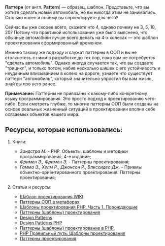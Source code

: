 **Паттерн** (от англ. **Pattern**) — образец, шаблон.
Представьте, что вы хотите сделать новый автомобиль, но вы никогда этим не занимались.
Сколько колес и почему вы спроектируете для него?

Сейчас вы уже скорее всего, скажете что 4, однако почему не 3, 5, 10, 20?
Потому что практикой использования уже было выяснено,
что обычные автомобили лучше всего делать на 4-х колесах — это шаблон проектирования сформированный временем.

Именно такому же подходу и служат паттерны в ООП и вы не столкнетесь с ними в разработке до тех пор,
пока вам не потребуется "сделать автомобиль". Однако иногда случается так, что вы создаете "трицикл", и только потом,
набив несколько шишек с его устойчивость и неудачным вписыванием в колею на дороге,
узнаете что существует паттерн "автомобиль", который значительно упростил бы вам жизнь, знай вы про него ранее.

**Примечание:**
Паттерны не привязаны к какому-либо конкретному языку программирования. Это просто подход к проектированию чего-либо.
Если смотреть глубже, то многие паттерны ООП были созданы на основе реальных жизненный ситуаций в проектировании 
вполне себе осязаемых объектов нашего мира.

Ресурсы, которые использовались:
--
1. Книги:
    * _Зандстра М._ - PHP. Объекты, шаблоны и методики программирования, 4-е издание;
    * _Фримен Э., Фримен Э._ - Паттерны проектирования;
    * _Гамма Э., Хелм Р., Джонсон Р., Влиссидес Дж._ - Приемы объектно-ориентированного проектирования.
    Паттерны проектирования;
    
2. Статьи и ресурсы:
    * [Шаблон проектирования WIKI](https://ru.wikipedia.org/wiki/%D0%A8%D0%B0%D0%B1%D0%BB%D0%BE%D0%BD_%D0%BF%D1%80%D0%BE%D0%B5%D0%BA%D1%82%D0%B8%D1%80%D0%BE%D0%B2%D0%B0%D0%BD%D0%B8%D1%8F)
    * [Паттерны ООП в метафорах](https://habrahabr.ru/post/136766/)
    * [Шаблоны проектирования PHP. Часть 1. Порождающие](https://habrahabr.ru/post/214285/)
    * [Паттерны (шаблоны) проектирования](http://makedev.org/patterns/index.html)
    * [Design Patterns](https://sourcemaking.com/design_patterns)
    * [Design Patterns PHP](https://github.com/domnikl/DesignPatternsPHP)
    * [Паттерны (шаблоны) проектирование в PHP.](http://dron.by/post/patterny-shablony-proektirovanie-v-php-vvedenie.html)
    * [PHP Правильный путь. Шаблоны проектирования](http://getjump.me/ru-php-the-right-way/pages/%D0%A8%D0%B0%D0%B1%D0%BB%D0%BE%D0%BD%D1%8B-%D0%BF%D1%80%D0%BE%D0%B5%D0%BA%D1%82%D0%B8%D1%80%D0%BE%D0%B2%D0%B0%D0%BD%D0%B8%D1%8F.html)
    * [Паттерны проектирования](https://refactoring.guru/ru/design-patterns/)
    